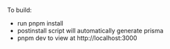 To build:

- run pnpm install
- postinstall script will automatically generate prisma
- pnpm dev to view at http://localhost:3000


<!-- Codebase States initialized: 2025-09-09 22:44:47 -->
